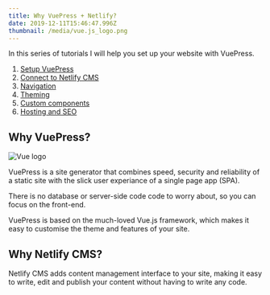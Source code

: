 ```yaml
---
title: Why VuePress + Netlify?
date: 2019-12-11T15:46:47.996Z
thumbnail: /media/vue.js_logo.png
---
```

In this series of tutorials I will help you set up your website with VuePress.

1. [Setup VuePress](./_posts/blogging-with-vuepress-part-1.md)
2. [Connect to Netlify CMS](./_posts/blogging-with-vuepress-part-2.md)
3. [Navigation](<>)
4. [Theming](<>)
5. [Custom components](<>)
6. [Hosting and SEO](<>)

## Why VuePress?

![Vue logo](/media/vue.js_logo.png)

VuePress is a site generator that combines speed, security and reliability of a static site with the slick user experiance of a single page app (SPA).

There is no database or server-side code code to worry about, so you can focus on the front-end.

VuePress is based on the much-loved Vue.js framework, which makes it easy to customise the theme and features of your site.

## Why Netlify CMS?

Netlify CMS adds content management interface to your site, making it easy to write, edit and publish your content without having to write any code.
